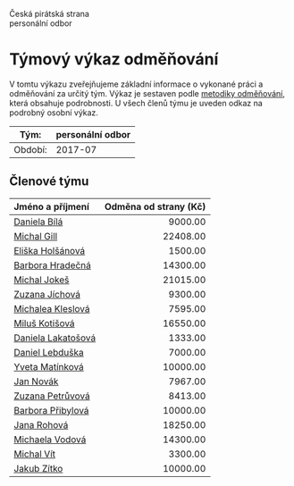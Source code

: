 Česká pirátská strana  
personální odbor

Týmový výkaz odměňování
===========================

V tomtu výkazu zveřejňujeme základní informace o vykonané práci a odměňování
za určitý tým. Výkaz je sestaven podle [metodiky odměňování][metodika],
která obsahuje podrobnosti. U všech členů týmu je uveden odkaz na podrobný osobní výkaz.

Tým:                     | personální odbor
-----------------------  | --------------------
Období:                  | 2017-07

Členové týmu
--------------

| Jméno a příjmení                          |   Odměna od strany (Kč) |
|:------------------------------------------|------------------------:|
| [Daniela Bílá](daniela-bila/)             |                 9000.00 |
| [Michal Gill](michal-gill/)               |                22408.00 |
| [Eliška Holšánová](eliska-holsanova/)     |                 1500.00 |
| [Barbora Hradečná](barbora-hradecna/)     |                14300.00 |
| [Michal Jokeš](michal-jokes/)             |                21015.00 |
| [Zuzana Jíchová](zuzana-jichova/)         |                 9300.00 |
| [Michalea  Kleslová](michalea--kleslova/) |                 7595.00 |
| [Miluš Kotišová](milus-kotisova/)         |                16550.00 |
| [Daniela Lakatošová](daniela-lakatosova/) |                 1333.00 |
| [Daniel Lebduška](daniel-lebduska/)       |                 7000.00 |
| [Yveta Matínková](yveta-matinkova/)       |                10000.00 |
| [Jan Novák](jan-novak/)                   |                 7967.00 |
| [Zuzana Petrůvová](zuzana-petruvova/)     |                 8413.00 |
| [Barbora Přibylová](barbora-pribylova/)   |                10000.00 |
| [Jana Rohová](jana-rohova/)               |                18250.00 |
| [Michaela Vodová](michaela-vodova/)       |                14300.00 |
| [Michal Vít](michal-vit/)                 |                 3300.00 |
| [Jakub Zítko](jakub-zitko/)               |                10000.00 |


[metodika]: https://redmine.pirati.cz/projects/po/wiki/Odmenovani
